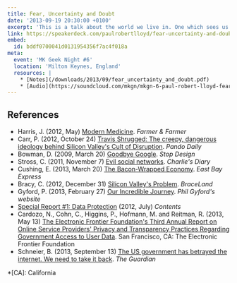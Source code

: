 ```yaml
---
title: Fear, Uncertainty and Doubt
date: '2013-09-19 20:30:00 +0100'
excerpt: 'This is a talk about the world we live in. One which sees us becoming increasingly reliant upon a small number of web services and the companies that operate them, most of which emanate from a small centre of innovation: Silicon Valley.'
link: https://speakerdeck.com/paulrobertlloyd/fear-uncertainty-and-doubt
embed:
  id: bddf0700041d0131954356f7ac4f018a
meta:
  event: 'MK Geek Night #6'
  location: 'Milton Keynes, England'
  resources: |
    * [Notes](/downloads/2013/09/fear_uncertainty_and_doubt.pdf)
    * [Audio](https://soundcloud.com/mkgn/mkgn-6-paul-robert-lloyd-fear)
---
```

## References

  * Harris, J. (2012, May) [Modern Medicine](http://farmerandfarmer.org/medicine/social.html). <cite>Farmer & Farmer</cite>
  * Carr, P. (2012, October 24) [Travis Shrugged: The creepy, dangerous ideology behind Silicon Valley's Cult of Disruption](http://pandodaily.com/2012/10/24/travis-shrugged/). <cite>Pando Daily</cite>
  * Bowman, D. (2009, March 20) [Goodbye Google](http://stopdesign.com/archive/2009/03/20/goodbye-google.html). <cite>Stop Design</cite>
  * Stross, C. (2011, November 7) [Evil social networks](http://antipope.org/charlie/blog-static/2011/11/evil-social-networks.html). <cite>Charlie's Diary</cite>
  * Cushing, E. (2013, March 20) [The Bacon-Wrapped Economy](http://eastbayexpress.com/oakland/content?oid=3494301). <cite>East Bay Express</cite>
  * Bracy, C. (2012, December 31) [Silicon Valley's Problem](http://cbracy.tumblr.com/post/39314979304/silicon-valleys-problem). <cite>BraceLand</cite>
  * Gyford, P. (2013, February 27) [Our Incredible Journey](http://gyford.com/phil/writing/2013/02/27/our-incredible-journey.php). <cite>Phil Gyford's website</cite>
  * [Special Report #1: Data Protection](http://contentsmagazine.com/data/) (2012, July) <cite>Contents</cite>
  * Cardozo, N., Cohn, C., Higgins, P., Hofmann, M. and Reitman, R. (2013, May 13) [The Electronic Frontier Foundation's Third Annual Report on Online Service Providers' Privacy and Transparency Practices Regarding Government Access to User Data](https://www.eff.org/sites/default/files/who-has-your-back-2013-report-20130513.pdf). San Francisco, CA: The Electronic Frontier Foundation
  * Schneier, B. (2013, September 13) [The US government has betrayed the internet. We need to take it back](http://theguardian.com/commentisfree/2013/sep/05/government-betrayed-internet-nsa-spying). <cite>The Guardian</cite>

*[CA]: California
